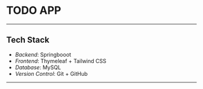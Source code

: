 # TODO APP

---

##  Tech Stack

- *Backend*: Springbooot
- *Frontend*: Thymeleaf + Tailwind CSS
- *Database*: MySQL
- *Version Control*: Git + GitHub

---
